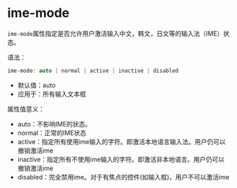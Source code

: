 ime-mode
========

`ime-mode`属性指定是否允许用户激活输入中文，韩文，日文等的输入法（IME）状态。

语法：

```c
ime-mode: auto | normal | active | inactive | disabled
```

 - 默认值：auto
 - 应用于：所有输入文本框

属性值意义：

 - auto：不影响IME的状态。
 - normal：正常的IME状态
 - active：指定所有使用ime输入的字符。即激活本地语言输入法。用户仍可以撤销激活ime
 - inactive：指定所有不使用ime输入的字符。即激活非本地语言。用户仍可以撤销激活ime
 - disabled：完全禁用ime。对于有焦点的控件(如输入框)，用户不可以激活ime